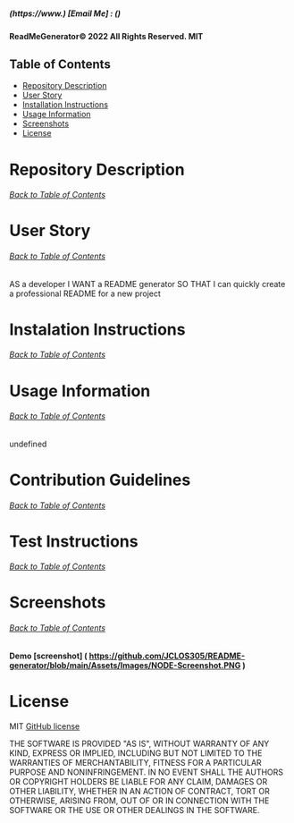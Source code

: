 # 
##### (https://www.) [Email Me] : () 
#### ReadMeGenerator© 2022 All Rights Reserved.  MIT
    
## Table of Contents
* [Repository Description](#Repository-Description)
* [User Story](#User-Story)
* [Installation Instructions](#Instalation-Instructions)
* [Usage Information](#Usage-Information)
* [Screenshots](#Screen-Shot)
* [License](#License) 

    
# Repository Description
###### [Back to Table of Contents](#Table-of-Contents)

    

    
# User Story
###### [Back to Table of Contents](#Table-of-Contents)
AS a developer
I WANT a README generator
SO THAT I can quickly create a professional README for a new project


# Instalation Instructions
###### [Back to Table of Contents](#Table-of-Contents)


# Usage Information
###### [Back to Table of Contents](#Table-of-Contents)
undefined

  
# Contribution Guidelines
###### [Back to Table of Contents](#Table-of-Contents)

    
    
# Test Instructions
###### [Back to Table of Contents](#Table-of-Contents)

    
    
# Screenshots 
###### [Back to Table of Contents](#Table-of-Contents)
#### Demo  [screenshot] ( https://github.com/JCLOS305/README-generator/blob/main/Assets/Images/NODE-Screenshot.PNG )
    
    

    
# License
MIT  [GitHub license](https://img.shields.io/badge/license-MIT-blue.svg)
    
   
    
THE SOFTWARE IS PROVIDED "AS IS", WITHOUT WARRANTY OF ANY KIND, EXPRESS OR IMPLIED, INCLUDING BUT NOT LIMITED TO THE WARRANTIES OF MERCHANTABILITY, FITNESS FOR A PARTICULAR PURPOSE AND NONINFRINGEMENT. IN NO EVENT SHALL THE AUTHORS OR COPYRIGHT HOLDERS BE LIABLE FOR ANY CLAIM, DAMAGES OR OTHER LIABILITY, WHETHER IN AN ACTION OF CONTRACT, TORT OR OTHERWISE, ARISING FROM, OUT OF OR IN CONNECTION WITH THE SOFTWARE OR THE USE OR OTHER DEALINGS IN THE SOFTWARE.